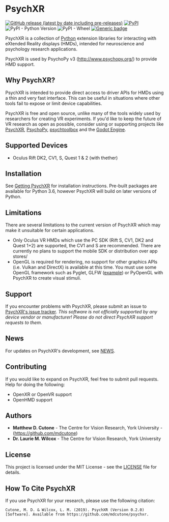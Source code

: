 # PsychXR
[![GitHub release (latest by date including pre-releases)](https://img.shields.io/github/v/release/mdcutone/psychxr?include_prereleases)](https://github.com/mdcutone/psychxr/releases)
[![PyPI](https://img.shields.io/pypi/v/psychxr)](https://pypi.org/project/psychxr/)
![PyPI - Python Version](https://img.shields.io/pypi/pyversions/psychxr)
![PyPI - Wheel](https://img.shields.io/pypi/wheel/psychxr)
[![Generic badge](https://img.shields.io/badge/supported-DK2%20|%20CV1%20|%20S%20|%20Quest-blue.svg)](https://shields.io/)

PsychXR is a collection of [Python](https://www.python.org/) extension libraries for interacting with eXtended Reality displays (HMDs), intended for neuroscience and psychology research applications.

PsychXR is used by PsychoPy v3 (http://www.psychopy.org/) to provide HMD support.

## Why PsychXR?

PsychXR is intended to provide direct access to driver APIs for HMDs using a thin and very fast interface. This can be useful in situations where other tools fail to expose or limit device capabilities.

PsychXR is free and open source, unlike many of the tools widely used by researchers for creating VR experiments. If you'd like to keep the future of VR research as  open as possible, consider using or supporting projects like [PsychXR](http://psychxr.org), [PsychoPy](https://www.psychopy.org/), [psychtoolbox](http://psychtoolbox.org/) and the [Godot Engine](https://godotengine.org/).  

## Supported Devices

* Oculus Rift DK2, CV1, S, Quest 1 & 2 (with thether)

## Installation

See [Getting PsychXR](http://psychxr.org/installing.html) for installation instructions. Pre-built packages are available for Python 3.6, however PsychXR will build on later versions of Python.

## Limitations

There are several limitations to the current version of PsychXR which may make it unsuitable for certain applications.

* Only Oculus VR HMDs which use the PC SDK (Rift S, CV1, DK2 and Quest 1+2) are supported, the CV1 and S are recommended. There are currently no plans to support the mobile SDK or distribution over app stores/
* OpenGL is required for rendering, no support for other graphics APIs (i.e. Vulkan and DirectX) is available at this time. You must use some OpenGL framework such as Pyglet, GLFW ([example](https://github.com/mdcutone/psychxr/blob/master/demo/rift/libovr_headtracking.py)) or PyOpenGL with PsychXR to create visual stimuli.

## Support

If you encounter problems with PsychXR, please submit an issue to [PsychXR's issue tracker](https://github.com/mdcutone/psychxr/issues). *This software is not officially supported by any device vendor or manufacturer! Please do not direct PsychXR support requests to them.*

## News

For updates on PsychXR's development, see [NEWS](https://github.com/mdcutone/psychxr/blob/master/NEWS.md).

## Contributing

If you would like to expand on PsychXR, feel free to submit pull requests. Help for doing the following:

* OpenXR or OpenVR support
* OpenHMD support

## Authors

* **Matthew D. Cutone** - The Centre for Vision Research, York University - (https://github.com/mdcutone)
* **Dr. Laurie M. Wilcox** - The Centre for Vision Research, York University

## License

This project is licensed under the MIT License - see the [LICENSE](LICENSE) file for details.

## How To Cite PsychXR

If you use PsychXR for your research, please use the following citation:

```
Cutone, M. D. & Wilcox, L. M. (2019). PsychXR (Version 0.2.0) [Software]. Available from https://github.com/mdcutone/psychxr.
```

